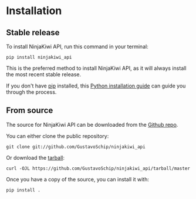 # Installation

## Stable release

To install NinjaKiwi API, run this command in your
terminal:

``` console
pip install ninjakiwi_api
```

This is the preferred method to install NinjaKiwi API, as it will always install the most recent stable release.

If you don't have [pip][] installed, this [Python installation guide][]
can guide you through the process.

## From source

The source for NinjaKiwi API can be downloaded from
the [Github repo][].

You can either clone the public repository:

``` console
git clone git://github.com/GustavoSchip/ninjakiwi_api
```

Or download the [tarball][]:

``` console
curl -OJL https://github.com/GustavoSchip/ninjakiwi_api/tarball/master
```

Once you have a copy of the source, you can install it with:

``` console
pip install .
```

  [pip]: https://pip.pypa.io
  [Python installation guide]: http://docs.python-guide.org/en/latest/starting/installation/
  [Github repo]: https://github.com/%7B%7B%20cookiecutter.github_username%20%7D%7D/%7B%7B%20cookiecutter.project_slug%20%7D%7D
  [tarball]: https://github.com/%7B%7B%20cookiecutter.github_username%20%7D%7D/%7B%7B%20cookiecutter.project_slug%20%7D%7D/tarball/master

